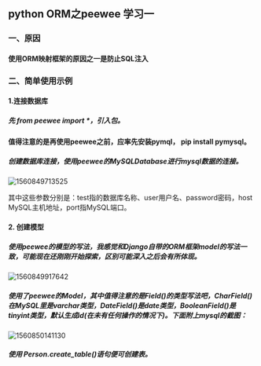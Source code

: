 ## python ORM之peewee 学习一

### 一、原因

#### 使用ORM映射框架的原因之一是防止SQL注入

### 二、简单使用示例

#### 1.连接数据库

##### 先 from peewee import *，引入包。

#### 值得注意的是再使用peewee之前，应率先安装pymql， pip install pymysql。

##### 创建数据库连接，使用peewee的MySQLDatabase进行mysql数据的连接。

![1560849713525](C:\Users\Administrator\AppData\Roaming\Typora\typora-user-images\1560849713525.png)

其中这些参数分别是：test指的数据库名称、user用户名、password密码，host MySQL主机地址，port指MySQL端口。

#### 2. 创建模型

##### 使用peewee的模型的写法，我感觉和Django自带的ORM框架model的写法一致，可能现在还刚刚开始探索，区别可能深入之后会有所体现。

![1560849917642](C:\Users\Administrator\AppData\Roaming\Typora\typora-user-images\1560849917642.png)

##### 使用了peewee的Model，其中值得注意的是Field()的类型写法吧，CharField()在MySQL里是varchar类型，DateField()是date类型，BooleanField()是tinyint类型，默认生成id(在未有任何操作的情况下)。下面附上mysql的截图：

![1560850141130](C:\Users\Administrator\AppData\Roaming\Typora\typora-user-images\1560850141130.png)

##### 使用 Person.create_table()语句便可创建表。